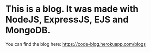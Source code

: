 # This is a blog. It was made with NodeJS, ExpressJS, EJS and MongoDB.
You can find the blog here: https://code-blog.herokuapp.com/blogs
